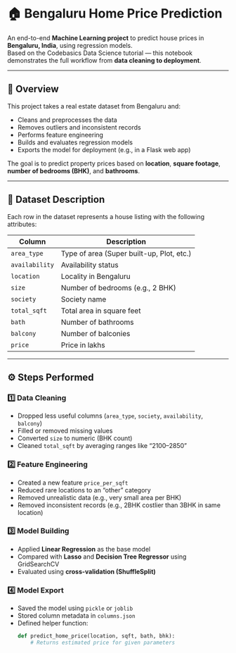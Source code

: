 # 🏠 Bengaluru Home Price Prediction

An end-to-end **Machine Learning project** to predict house prices in **Bengaluru, India**, using regression models.  
Based on the Codebasics Data Science tutorial — this notebook demonstrates the full workflow from **data cleaning to deployment**.

---

## 📘 Overview

This project takes a real estate dataset from Bengaluru and:
- Cleans and preprocesses the data
- Removes outliers and inconsistent records
- Performs feature engineering
- Builds and evaluates regression models
- Exports the model for deployment (e.g., in a Flask web app)

The goal is to predict property prices based on **location**, **square footage**, **number of bedrooms (BHK)**, and **bathrooms**.

---

## 🧠 Dataset Description

Each row in the dataset represents a house listing with the following attributes:

| Column | Description |
|--------|--------------|
| `area_type` | Type of area (Super built-up, Plot, etc.) |
| `availability` | Availability status |
| `location` | Locality in Bengaluru |
| `size` | Number of bedrooms (e.g., 2 BHK) |
| `society` | Society name |
| `total_sqft` | Total area in square feet |
| `bath` | Number of bathrooms |
| `balcony` | Number of balconies |
| `price` | Price in lakhs |

---

## ⚙️ Steps Performed

### 1️⃣ Data Cleaning
- Dropped less useful columns (`area_type`, `society`, `availability`, `balcony`)
- Filled or removed missing values
- Converted `size` to numeric (BHK count)
- Cleaned `total_sqft` by averaging ranges like “2100–2850”

### 2️⃣ Feature Engineering
- Created a new feature `price_per_sqft`
- Reduced rare locations to an “other” category
- Removed unrealistic data (e.g., very small area per BHK)
- Removed inconsistent records (e.g., 2BHK costlier than 3BHK in same location)

### 3️⃣ Model Building
- Applied **Linear Regression** as the base model  
- Compared with **Lasso** and **Decision Tree Regressor** using GridSearchCV
- Evaluated using **cross-validation (ShuffleSplit)**

### 4️⃣ Model Export
- Saved the model using `pickle` or `joblib`
- Stored column metadata in `columns.json`
- Defined helper function:
  ```python
  def predict_home_price(location, sqft, bath, bhk):
      # Returns estimated price for given parameters
